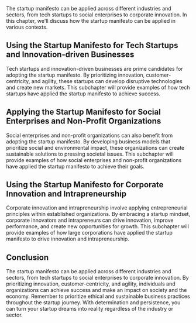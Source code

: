 
The startup manifesto can be applied across different industries and sectors, from tech startups to social enterprises to corporate innovation. In this chapter, we'll discuss how the startup manifesto can be applied in various contexts.

Using the Startup Manifesto for Tech Startups and Innovation-driven Businesses
------------------------------------------------------------------------------

Tech startups and innovation-driven businesses are prime candidates for adopting the startup manifesto. By prioritizing innovation, customer-centricity, and agility, these startups can develop disruptive technologies and create new markets. This subchapter will provide examples of how tech startups have applied the startup manifesto to achieve success.

Applying the Startup Manifesto for Social Enterprises and Non-Profit Organizations
----------------------------------------------------------------------------------

Social enterprises and non-profit organizations can also benefit from adopting the startup manifesto. By developing business models that prioritize social and environmental impact, these organizations can create sustainable solutions to pressing societal issues. This subchapter will provide examples of how social enterprises and non-profit organizations have applied the startup manifesto to achieve their goals.

Using the Startup Manifesto for Corporate Innovation and Intrapreneurship
-------------------------------------------------------------------------

Corporate innovation and intrapreneurship involve applying entrepreneurial principles within established organizations. By embracing a startup mindset, corporate innovators and intrapreneurs can drive innovation, improve performance, and create new opportunities for growth. This subchapter will provide examples of how large corporations have applied the startup manifesto to drive innovation and intrapreneurship.

Conclusion
----------

The startup manifesto can be applied across different industries and sectors, from tech startups to social enterprises to corporate innovation. By prioritizing innovation, customer-centricity, and agility, individuals and organizations can achieve success and make an impact on society and the economy. Remember to prioritize ethical and sustainable business practices throughout the startup journey. With determination and persistence, you can turn your startup dreams into reality regardless of the industry or sector.
